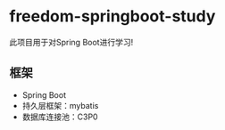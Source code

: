 # freedom-springboot-study
此项目用于对Spring Boot进行学习!

## 框架
* Spring Boot
* 持久层框架：mybatis
* 数据库连接池：C3P0
